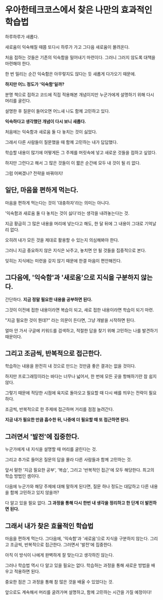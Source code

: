 # 우아한테크코스에서 찾은 나만의 효과적인 학습법

하루하루가 새롭다.

새로움이 익숙해질 때쯤 또다시 하루가 가고 그다음 새로움이 몰려온다.

처음 접하는 것들은 기존의 익숙함을 밀어내기 마련이다.
그러니 그러지 않도록 대책을 마련해야 한다. 

한 번 밀리는 순간 익숙함은 아무렇지도 않다는 듯 새롭게 다가오기 때문에.

**하지만 어느 정도가 '익숙함'일까?**

분명 책으로 접하고 코드에 직접 적용해본 개념이지만 누군가에게 설명하기 위해 다시 머리를 굴린다. 

설명한 후 질문이 들어오면 어느새 나도 함께 고민하고 있다.

**익숙하다고 생각했던 개념이 다시 보니 새롭다.**

처음에는 익숙함과 새로움 둘 다 놓치는 것이 싫었다. 

그래서 다른 사람들이 질문했을 때 함께 고민하는 내가 답답했다. 

학습할 내용이 많기에 어떻게든 그 주제를 머릿속에 넣고 새로운 것들을 접하고 싶었다. 

하지만 그런다고 해서 그 많은 것들이 이 짧은 순간에 모두 내 것이 될 리 없다.

그럼 어쩌겠나? 
전략을 바꿔야지!

## 일단, 마음을 편하게 먹는다.

마음을 편하게 먹는다는 것이 '대충하자'라는 의미는 아니다. 

'익숙함과 새로움 둘 다 놓치는 것이 싫다'라는 생각을 내려놓는다는 것. 

지금 황급히 그 많은 내용을 머리에 넣는다고 해도, 한 달 뒤에 그 내용이 그대로 기억날 리 없다.

오히려 내가 모든 것을 제대로 활용할 수 있는지 의심해봐야 한다.

그러니 지금 중요하지 않은 지식은 놔주고, 놓치면 안 될 것들을 집중적으로 본다. 

잊히는 지식에는 미련을 갖지 않기 때문에 한결 마음이 편안해진다.

## 그다음에, '익숙함'과 '새로움'으로 지식을 구분하지 않는다.

간단하다. **지금 정말 필요한 내용을 공부하면 된다.**

그것이 이전에 접한 내용이라면 복습이 되고, 새로 접한 내용이라면 학습이 되기 마련.

"지금 필요한 것이 뭔데?" 라는 의문이 든다면, 그냥 개발을 시작하면 된다.

얼마 안 가서 구글에 키워드를 검색하고, 적절한 답을 찾기 위해 고민하는 나를 발견하기 때문이다.

## 그리고 조금씩, 반복적으로 접근한다.

학습하는 내용을 완전히 내 것으로 만드는 것만큼 좋은 결과는 없을 것이다.

하지만 프로그래밍이라는 바다는 너무나 넓어서, 한 번에 모든 곳을 항해하기란 참 쉽지 않다.

그렇기 때문에 적당한 시점에 육지로 돌아오고 필요할 때 다시 배를 띄우는 전략이 필요하다.

조금씩, 반복적으로 한 주제에 접근하며 거리를 점점 늘려간다.

**지금 내가 필요한 만큼 흡수한 뒤, 나중에 더 필요할 때 또 접근하면 된다.**

## 그러면서 '발전'에 집중한다.

누군가에게 내 지식을 설명할 때 머리를 굴린다는 것.

그리고 추가로 들어온 질문의 답을 몰라 다른 사람들과 함께 고민하는 것.

앞서 말한 '지금 필요한 공부', '복습', 그리고 '반복적인 접근'에 모두 해당한다. 최고의 학습 방법인 셈이다.

다음에 누군가와 해당 주제에 대해 말하게 된다면, 질문 하나 정도는 대답하고 다른 내용을 함께 고민하고 있지 않을까?

다 알고 있을 필요 없다. **그 과정을 통해 다시 한번 내 생각을 정리하고 한 단계 더 발전하면 된다.**

## 그래서 내가 찾은 효율적인 학습법

마음을 편하게 먹는다. 그다음에, '익숙함'과 '새로움'으로 지식을 구분하지 않는다. 그리고 조금씩, 반복적으로 접근한다. 그러면서 '발전'에 집중한다.

아직 이 방식이 나에게 완벽하게 잘 맞는다고 생각하진 않는다.

그러나 학습법 역시 다 알고 있을 필요는 없다. 학습하는 과정을 통해 새로운 방법을 배우고 적용하면 된다.

중요한 점은 그 과정을 통해 참 많은 것을 배울 수 있었다는 것.

앞으로도 계속해서 머리를 굴려가며 설명하고, 함께 고민하는 시간을 가질 예정이다!
